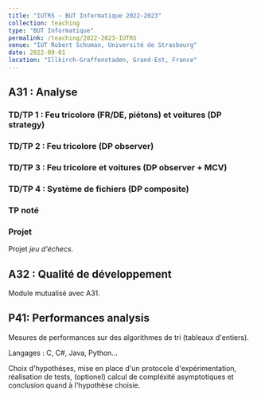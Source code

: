 ```yaml
---
title: "IUTRS - BUT Informatique 2022-2023"
collection: teaching
type: "BUT Informatique"
permalink: /teaching/2022-2023-IUTRS
venue: "IUT Robert Schuman, Université de Strasbourg"
date: 2022-09-01
location: "Illkirch-Graffenstaden, Grand-Est, France"
---
```


## A31 : Analyse

### TD/TP 1 : Feu tricolore (FR/DE, piétons) et voitures (DP strategy)

### TD/TP 2 : Feu tricolore (DP observer)

### TD/TP 3 : Feu tricolore et voitures (DP observer + MCV)

### TD/TP 4 : Système de fichiers (DP composite)

### TP noté

### Projet

Projet *jeu d'échecs*.

## A32 : Qualité de développement

Module mutualisé avec A31.

## P41: Performances analysis

Mesures de performances sur des algorithmes de tri (tableaux d'entiers).

Langages : C, C#, Java, Python...

Choix d'hypothèses, mise en place d'un protocole d'expérimentation, réalisation de tests, (optionel) calcul de compléxité asymptotiques et conclusion quand à l'hypothèse choisie.
